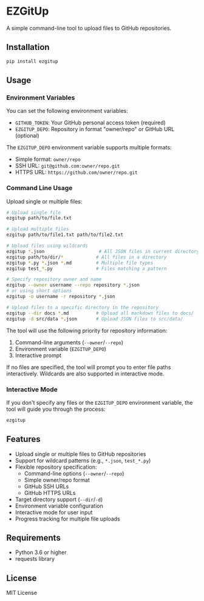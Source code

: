 # EZGitUp

A simple command-line tool to upload files to GitHub repositories.

## Installation

```bash
pip install ezgitup
```

## Usage

### Environment Variables

You can set the following environment variables:
- `GITHUB_TOKEN`: Your GitHub personal access token (required)
- `EZGITUP_DEPO`: Repository in format "owner/repo" or GitHub URL (optional)

The `EZGITUP_DEPO` environment variable supports multiple formats:
- Simple format: `owner/repo`
- SSH URL: `git@github.com:owner/repo.git`
- HTTPS URL: `https://github.com/owner/repo.git`

### Command Line Usage

Upload single or multiple files:

```bash
# Upload single file
ezgitup path/to/file.txt

# Upload multiple files
ezgitup path/to/file1.txt path/to/file2.txt

# Upload files using wildcards
ezgitup *.json                    # All JSON files in current directory
ezgitup path/to/dir/*            # All files in a directory
ezgitup *.py *.json *.md         # Multiple file types
ezgitup test_*.py                # Files matching a pattern

# Specify repository owner and name
ezgitup --owner username --repo repository *.json
# or using short options
ezgitup -o username -r repository *.json

# Upload files to a specific directory in the repository
ezgitup --dir docs *.md          # Upload all markdown files to docs/
ezgitup -d src/data *.json       # Upload JSON files to src/data/
```

The tool will use the following priority for repository information:
1. Command-line arguments (`--owner`/`--repo`)
2. Environment variable (`EZGITUP_DEPO`)
3. Interactive prompt

If no files are specified, the tool will prompt you to enter file paths interactively. Wildcards are also supported in interactive mode.

### Interactive Mode

If you don't specify any files or the `EZGITUP_DEPO` environment variable, the tool will guide you through the process:

```bash
ezgitup
```

## Features

- Upload single or multiple files to GitHub repositories
- Support for wildcard patterns (e.g., `*.json`, `test_*.py`)
- Flexible repository specification:
  - Command-line options (`--owner`/`--repo`)
  - Simple owner/repo format
  - GitHub SSH URLs
  - GitHub HTTPS URLs
- Target directory support (`--dir`/`-d`)
- Environment variable configuration
- Interactive mode for user input
- Progress tracking for multiple file uploads

## Requirements

- Python 3.6 or higher
- requests library

## License

MIT License

   
